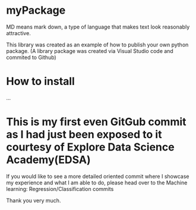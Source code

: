 # myPackage

MD means mark down, a type of language that makes text look reasonably attractive.

This library was created as an example of how to publish your own python package.
(A library package was created via Visual Studio code and commited to Github)

# How to install

...

# This is my first even GitGub commit as I had just been exposed to it courtesy of Explore Data Science Academy(EDSA) 

If you would like to see a more detailed oriented commit where I showcase my experience and what I am able to do, please head over to the Machine learning: Regression/Classification commits

Thank you very much.

